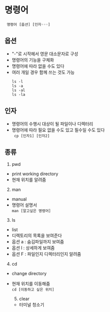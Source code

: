 # 명령어

` 명령어 [옵션] [인자◦◦◦]`

## 옵션

- "-"로 시작헤서 영문 대소문자로 구성
- 명령어의 기능을 구체화
- 명령어에 따라 없을 수도 있다
- 여러 개일 경우 함께 쓰는 것도 가능
  ```
  ls -l
  ls -a
  ls -al
  ls -la
  ```

## 인자

- 명령어의 수행시 대상이 될 파일이나 디렉터리
- 명령어에 따라 필요 없을 수도 있고 필수일 수도 있다  
  ` cp [인자1] [인자2]`

## 종류

1. pwd

- print working directory
- 현재 위치를 알려줌

2. man

- manual
- 명령어 설명서  
  `man [알고싶은 명령어]`

3. ls

- list
- 디렉토리의 목록을 보여준다
- 옵션 a : 숨김파일까지 보여줌
- 옵션 l : 상세하게 보여줌
- 옵션 F : 파일인지 디렉터리인지 알려줌

4. cd

- change directory
- 현재 위치를 이동해줌  
  `cd [이동하고 싶은 위치]`

  5. clear

  - 터미널 청소기
